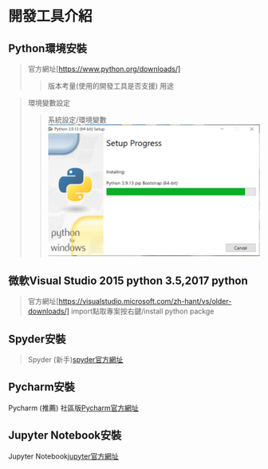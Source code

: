 # 開發工具介紹

## Python環境安裝
>官方網址[https://www.python.org/downloads/]
>>版本考量(使用的開發工具是否支援)
>>用途

>環境變數設定
>>系統設定/環境變數
![Python安裝](./python_setup.png)

## 微軟Visual Studio 2015 python 3.5,2017 python
>官方網址[https://visualstudio.microsoft.com/zh-hant/vs/older-downloads/]
>import點取專案按右鍵/install python packge

## Spyder安裝
 >Spyder (新手)[spyder官方網址](https://www.spyder-ide.org/)

## Pycharm安裝
 Pycharm (推薦) 社區版[Pycharm官方網址](https://www.jetbrains.com/pycharm/)

## Jupyter Notebook安裝
 Jupyter Notebook[jupyter官方網址](https://jupyter.org/install)
